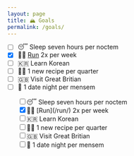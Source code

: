 ```yaml
---
layout: page
title: 🏔 Goals
permalink: /goals/
---
```

- [ ] 😴 Sleep seven hours per noctem
- [x] 🏃‍♂️ [Run](/run/) 2x per week
- [ ] 🇰🇷 Learn Korean
- [ ] 👨‍🍳 1 new recipe per quarter
- [ ] 🇬🇧 Visit Great Britian
- [ ] 💑 1 date night per mensem

<ul style="list-style:none">
  <li><input type="checkbox" />😴 Sleep seven hours per noctem</li>
  <li><input type="checkbox" checked />🏃‍♂️ [Run](/run/) 2x per week</li>
  <li><input type="checkbox" />🇰🇷 Learn Korean</li>
  <li><input type="checkbox" />👨‍🍳 1 new recipe per quarter</li>
  <li><input type="checkbox" />🇬🇧 Visit Great Britian</li>
  <li><input type="checkbox" />💑 1 date night per mensem</li>
</ul>